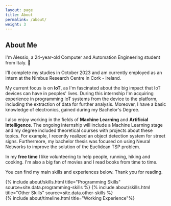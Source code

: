 ```yaml
---
layout: page
title: About
permalink: /about/
weight: 3
---
```


## **About Me**

I'm Alessio, a 24-year-old Computer and Automation Engineering student from Italy. :wave:

I'll complete my studies in October 2023 and am currently employed as an intern at the Nimbus Research Centre in Cork - Ireland.

My current focus is on **IoT**, as I'm fascinated about the big impact that IoT devices can have in peoples' lives. During this internship I'm acquiring experience in programming IoT systems from the device to the platform, including the extraction of data for further analysis. Moreover, I have a basic knowledge of electronics, gained during my Bachelor's Degree.

I also enjoy working in the fields of **Machine Learning** and **Artificial Intelligence**. The ongoing internship will include a Machine Learning stage and my degree included theoretical courses with projects about these topics. For example, I recently realized an object detection system for street signs. Furthermore, my bachelor thesis was focused on using Neural Networks to improve the solution of the Euclidean TSP problem.

In my **free time** I like volunteering to help people, running, hiking and cooking. I'm also a big fan of movies and I read books from time to time.

You can find my main skills and experiences below. Thank you for reading.

<div class="mb-4"></div>

<div class="row">
{% include about/skills.html title="Programming Skills" source=site.data.programming-skills %}
{% include about/skills.html title="Other Skills" source=site.data.other-skills %}
</div>

<div class="row">
{% include about/timeline.html title="Working Experience"%}
</div>